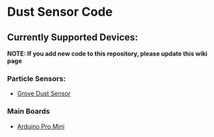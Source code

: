 # Dust Sensor Code

## Currently Supported Devices:

__NOTE: If you add new code to this repository, please update this wiki page__

### Particle Sensors:

   * [Grove Dust Sensor](https://www.seeedstudio.com/Grove-Dust-Sensor-p-1050.html)

### Main Boards

   * [Arduino Pro Mini](https://www.arduino.cc/en/Main/arduinoBoardProMini)
